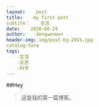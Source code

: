 ```yaml
---
layout:    post
title:    my first post
subtite：    生活
date:    2020-08-29
author:    dongwenwen
header-img: img/post-bg-2015.jpg
catalog:ture
tags:
    -生活
    -反思
    -科学
---
```

##Hey
>这是我的第一篇博客。

